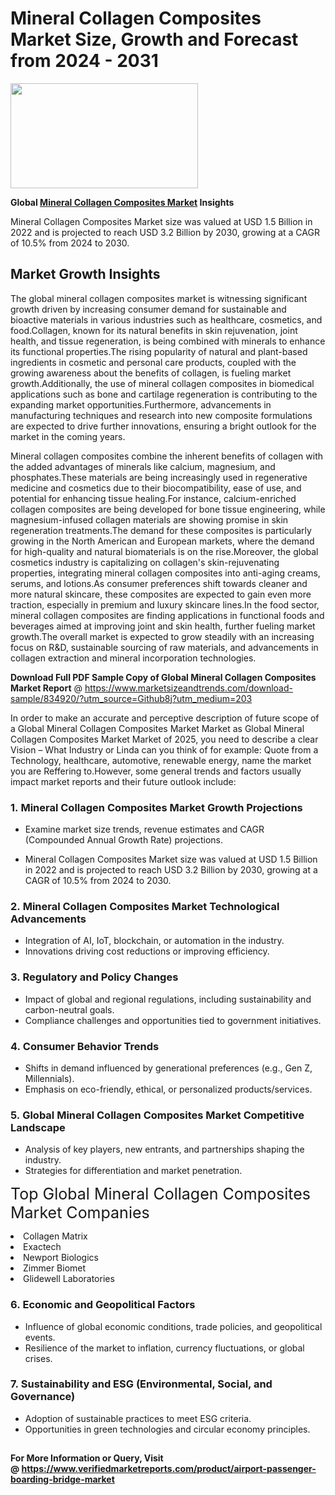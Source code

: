 <H1>Mineral Collagen Composites Market Size, Growth and Forecast from 2024 - 2031</H1><img class="aligncenter size-medium wp-image-584254" src="https://thirdeyenews.in/wp-content/uploads/2024/09/Global-Market-Research-300x168.jpeg" alt="" width="300" height="168" /><p><strong>Global&nbsp;<a href="https://www.marketsizeandtrends.com/download-sample/834920/?utm_source=Github8j?utm_medium=203">Mineral Collagen Composites Market</a> Insights</strong></p><p>Mineral Collagen Composites Market size was valued at USD 1.5 Billion in 2022 and is projected to reach USD 3.2 Billion by 2030, growing at a CAGR of 10.5% from 2024 to 2030.</p><p><h2>Market Growth Insights</h2> <p>The global mineral collagen composites market is witnessing significant growth driven by increasing consumer demand for sustainable and bioactive materials in various industries such as healthcare, cosmetics, and food.Collagen, known for its natural benefits in skin rejuvenation, joint health, and tissue regeneration, is being combined with minerals to enhance its functional properties.The rising popularity of natural and plant-based ingredients in cosmetic and personal care products, coupled with the growing awareness about the benefits of collagen, is fueling market growth.Additionally, the use of mineral collagen composites in biomedical applications such as bone and cartilage regeneration is contributing to the expanding market opportunities.Furthermore, advancements in manufacturing techniques and research into new composite formulations are expected to drive further innovations, ensuring a bright outlook for the market in the coming years. </p> <p>Mineral collagen composites combine the inherent benefits of collagen with the added advantages of minerals like calcium, magnesium, and phosphates.These materials are being increasingly used in regenerative medicine and cosmetics due to their biocompatibility, ease of use, and potential for enhancing tissue healing.For instance, calcium-enriched collagen composites are being developed for bone tissue engineering, while magnesium-infused collagen materials are showing promise in skin regeneration treatments.The demand for these composites is particularly growing in the North American and European markets, where the demand for high-quality and natural biomaterials is on the rise.Moreover, the global cosmetics industry is capitalizing on collagen's skin-rejuvenating properties, integrating mineral collagen composites into anti-aging creams, serums, and lotions.As consumer preferences shift towards cleaner and more natural skincare, these composites are expected to gain even more traction, especially in premium and luxury skincare lines.In the food sector, mineral collagen composites are finding applications in functional foods and beverages aimed at improving joint and skin health, further fueling market growth.The overall market is expected to grow steadily with an increasing focus on R&D, sustainable sourcing of raw materials, and advancements in collagen extraction and mineral incorporation technologies.</p><p><span class=""><strong>Download Full PDF Sample Copy of Global Mineral Collagen Composites Market Report</strong> @ <a href="https://www.marketsizeandtrends.com/download-sample/834920/?utm_source=Github8j?utm_medium=203" target="_blank">https://www.marketsizeandtrends.com/download-sample/834920/?utm_source=Github8j?utm_medium=203</a></span></p><p>In order to make an accurate and perceptive description of future scope of a Global&nbsp;Mineral Collagen Composites Market Market as Global&nbsp;Mineral Collagen Composites Market Market of 2025, you need to describe a clear Vision &ndash; What Industry or Linda can you think of for example: Quote from a Technology, healthcare, automotive, renewable energy, name the market you are Reffering to.However, some general trends and factors usually impact market reports and their future outlook include:</p><h3>1.&nbsp;<strong>Mineral Collagen Composites Market Growth Projections</strong></h3><ul><li>Examine market size trends, revenue estimates and CAGR (Compounded Annual Growth Rate) projections.</li><li><p>Mineral Collagen Composites Market size was valued at USD 1.5 Billion in 2022 and is projected to reach USD 3.2 Billion by 2030, growing at a CAGR of 10.5% from 2024 to 2030.</p></li></ul><h3>2.&nbsp;<strong>Mineral Collagen Composites Market Technological Advancements</strong></h3><ul><li>Integration of AI, IoT, blockchain, or automation in the industry.</li><li>Innovations driving cost reductions or improving efficiency.</li></ul><h3>3.&nbsp;<strong>Regulatory and Policy Changes</strong></h3><ul><li>Impact of global and regional regulations, including sustainability and carbon-neutral goals.</li><li>Compliance challenges and opportunities tied to government initiatives.</li></ul><h3>4.&nbsp;<strong>Consumer Behavior Trends</strong></h3><ul><li>Shifts in demand influenced by generational preferences (e.g., Gen Z, Millennials).</li><li>Emphasis on eco-friendly, ethical, or personalized products/services.</li></ul><h3>5.&nbsp;<strong>Global Mineral Collagen Composites Market Competitive Landscape</strong></h3><ul><li>Analysis of key players, new entrants, and partnerships shaping the industry.</li><li>Strategies for differentiation and market penetration.</li></ul><p data-pm-slice="1 1 []"><span style="color: inherit; font-family: inherit; font-size: 25px;">Top Global Mineral Collagen Composites Market Companies</span></p><div class="" data-test-id=""><p><li>Collagen Matrix</li><li> Exactech</li><li> Newport Biologics</li><li> Zimmer Biomet</li><li> Glidewell Laboratories</li></p></div><h3>6.&nbsp;<strong>Economic and Geopolitical Factors</strong></h3><ul><li>Influence of global economic conditions, trade policies, and geopolitical events.</li><li>Resilience of the market to inflation, currency fluctuations, or global crises.</li></ul><h3>7.&nbsp;<strong>Sustainability and ESG (Environmental, Social, and Governance)</strong></h3><ul><li>Adoption of sustainable practices to meet ESG criteria.</li><li>Opportunities in green technologies and circular economy principles.</li></ul><h2><strong style="font-size: 14px;">For More Information or Query, Visit @&nbsp;</strong><a style="background-color: #ffffff; font-size: 14px;" href="https://www.marketsizeandtrends.com/report/mineral-collagen-composites-market/" target="_blank">https://www.verifiedmarketreports.com/product/airport-passenger-boarding-bridge-market</a></h2>